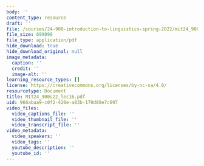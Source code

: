 ```yaml
---
body: ''
content_type: resource
draft: ''
file: /courses/24-900-introduction-to-linguistics-spring-2022/mit24_900s22_lec16.pdf
file_size: 699099
file_type: application/pdf
hide_download: true
hide_download_original: null
image_metadata:
  caption: ''
  credit: ''
  image-alt: ''
learning_resource_types: []
license: https://creativecommons.org/licenses/by-nc-sa/4.0/
resourcetype: Document
title: MIT24_900s22_lec16.pdf
uid: 966abaa9-c0f2-420e-a83b-170d80e7c697
video_files:
  video_captions_file: ''
  video_thumbnail_file: ''
  video_transcript_file: ''
video_metadata:
  video_speakers: ''
  video_tags: ''
  youtube_description: ''
  youtube_id: ''
---
```

